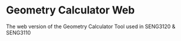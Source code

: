 # Geometry Calculator Web

The web version of the Geometry Calculator Tool used in SENG3120 & SENG3110


